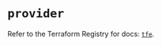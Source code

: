# `provider`

Refer to the Terraform Registry for docs: [`tfe`](https://registry.terraform.io/providers/hashicorp/tfe/0.61.0/docs).

